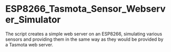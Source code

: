 # ESP8266_Tasmota_Sensor_Webserver_Simulator
The script creates a simple web server on an ESP8266, simulating various sensors and providing them in the same way as they would be provided by a Tasmota web server.
